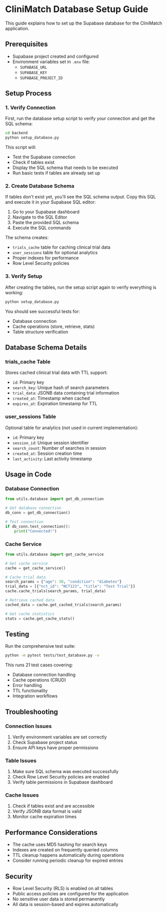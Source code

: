 # CliniMatch Database Setup Guide

This guide explains how to set up the Supabase database for the CliniMatch application.

## Prerequisites

- Supabase project created and configured
- Environment variables set in `.env` file:
  - `SUPABASE_URL`
  - `SUPABASE_KEY`
  - `SUPABASE_PROJECT_ID`

## Setup Process

### 1. Verify Connection

First, run the database setup script to verify your connection and get the SQL schema:

```bash
cd backend
python setup_database.py
```

This script will:
- Test the Supabase connection
- Check if tables exist
- Display the SQL schema that needs to be executed
- Run basic tests if tables are already set up

### 2. Create Database Schema

If tables don't exist yet, you'll see the SQL schema output. Copy this SQL and execute it in your Supabase SQL editor:

1. Go to your Supabase dashboard
2. Navigate to the SQL Editor
3. Paste the provided SQL schema
4. Execute the SQL commands

The schema creates:
- `trials_cache` table for caching clinical trial data
- `user_sessions` table for optional analytics
- Proper indexes for performance
- Row Level Security policies

### 3. Verify Setup

After creating the tables, run the setup script again to verify everything is working:

```bash
python setup_database.py
```

You should see successful tests for:
- Database connection
- Cache operations (store, retrieve, stats)
- Table structure verification

## Database Schema Details

### trials_cache Table

Stores cached clinical trial data with TTL support:

- `id`: Primary key
- `search_key`: Unique hash of search parameters
- `trial_data`: JSONB data containing trial information
- `created_at`: Timestamp when cached
- `expires_at`: Expiration timestamp for TTL

### user_sessions Table

Optional table for analytics (not used in current implementation):

- `id`: Primary key
- `session_id`: Unique session identifier
- `search_count`: Number of searches in session
- `created_at`: Session creation time
- `last_activity`: Last activity timestamp

## Usage in Code

### Database Connection

```python
from utils.database import get_db_connection

# Get database connection
db_conn = get_db_connection()

# Test connection
if db_conn.test_connection():
    print("Connected!")
```

### Cache Service

```python
from utils.database import get_cache_service

# Get cache service
cache = get_cache_service()

# Cache trial data
search_params = {"age": 30, "condition": "diabetes"}
trial_data = [{"nct_id": "NCT123", "title": "Test Trial"}]
cache.cache_trials(search_params, trial_data)

# Retrieve cached data
cached_data = cache.get_cached_trials(search_params)

# Get cache statistics
stats = cache.get_cache_stats()
```

## Testing

Run the comprehensive test suite:

```bash
python -m pytest tests/test_database.py -v
```

This runs 21 test cases covering:
- Database connection handling
- Cache operations (CRUD)
- Error handling
- TTL functionality
- Integration workflows

## Troubleshooting

### Connection Issues

1. Verify environment variables are set correctly
2. Check Supabase project status
3. Ensure API keys have proper permissions

### Table Issues

1. Make sure SQL schema was executed successfully
2. Check Row Level Security policies are enabled
3. Verify table permissions in Supabase dashboard

### Cache Issues

1. Check if tables exist and are accessible
2. Verify JSONB data format is valid
3. Monitor cache expiration times

## Performance Considerations

- The cache uses MD5 hashing for search keys
- Indexes are created on frequently queried columns
- TTL cleanup happens automatically during operations
- Consider running periodic cleanup for expired entries

## Security

- Row Level Security (RLS) is enabled on all tables
- Public access policies are configured for the application
- No sensitive user data is stored permanently
- All data is session-based and expires automatically